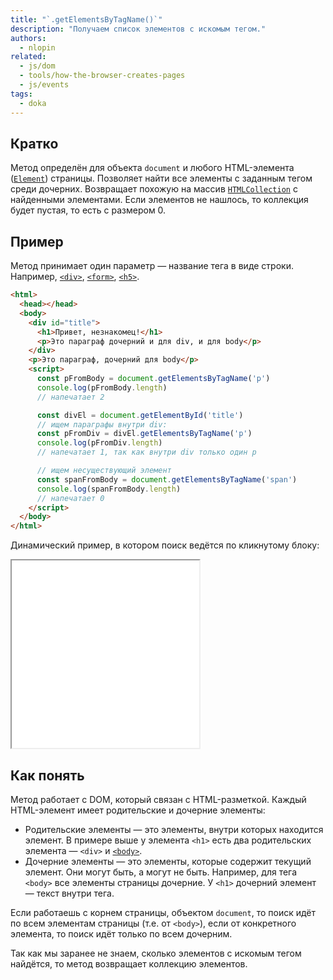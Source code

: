 ```yaml
---
title: "`.getElementsByTagName()`"
description: "Получаем список элементов с искомым тегом."
authors:
  - nlopin
related:
  - js/dom
  - tools/how-the-browser-creates-pages
  - js/events
tags:
  - doka
---
```


## Кратко

Метод определён для объекта `document` и любого HTML-элемента ([`Element`](/js/element/)) страницы. Позволяет найти все элементы с заданным тегом среди дочерних. Возвращает похожую на массив [`HTMLCollection`](/js/htmlcollection-and-nodelist/) с найденными элементами. Если элементов не нашлось, то коллекция будет пустая, то есть с размером 0.

## Пример

Метод принимает один параметр — название тега в виде строки. Например, [`<div>`](/html/div/), [`<form>`](/html/form/), [`<h5>`](/html/h1-h6/).

```html
<html>
  <head></head>
  <body>
    <div id="title">
      <h1>Привет, незнакомец!</h1>
      <p>Это параграф дочерний и для div, и для body</p>
    </div>
    <p>Это параграф, дочерний для body</p>
    <script>
      const pFromBody = document.getElementsByTagName('p')
      console.log(pFromBody.length)
      // напечатает 2

      const divEl = document.getElementById('title')
      // ищем параграфы внутри div:
      const pFromDiv = divEl.getElementsByTagName('p')
      console.log(pFromDiv.length)
      // напечатает 1, так как внутри div только один p

      // ищем несуществующий элемент
      const spanFromBody = document.getElementsByTagName('span')
      console.log(spanFromBody.length)
      // напечатает 0
    </script>
  </body>
</html>
```

Динамический пример, в котором поиск ведётся по кликнутому блоку:

<iframe title="Название — getElementsByTagName() — Дока" src="demos/Lopinopulos-LoZaJp/" height="300"></iframe>

## Как понять

Метод работает с DOM, который связан с HTML-разметкой. Каждый HTML-элемент имеет родительские и дочерние элементы:

- Родительские элементы — это элементы, внутри которых находится элемент. В примере выше у элемента `<h1>` есть два родительских элемента — `<div>` и [`<body>`](/html/body/).
- Дочерние элементы — это элементы, которые содержит текущий элемент. Они могут быть, а могут не быть. Например, для тега `<body>` все элементы страницы дочерние. У `<h1>` дочерний элемент — текст внутри тега.

Если работаешь с корнем страницы, объектом `document`, то поиск идёт по всем элементам страницы (т.е. от `<body>`), если от конкретного элемента, то поиск идёт только по всем дочерним.

Так как мы заранее не знаем, сколько элементов с искомым тегом найдётся, то метод возвращает коллекцию элементов.
